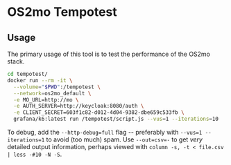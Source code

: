<!--
SPDX-FileCopyrightText: 2022 Magenta ApS <https://magenta.dk>
SPDX-License-Identifier: MPL-2.0
-->

# OS2mo Tempotest

## Usage
The primary usage of this tool is to test the performance of the OS2mo stack.
```bash
cd tempotest/
docker run --rm -it \
  --volume="$PWD":/tempotest \
  --network=os2mo_default \
  -e MO_URL=http://mo \
  -e AUTH_SERVER=http://keycloak:8080/auth \
  -e CLIENT_SECRET=603f1c82-d012-4d04-9382-dbe659c533fb \
  grafana/k6:latest run /tempotest/script.js --vus=1 --iterations=10
```
To debug, add the `--http-debug=full` flag -- preferably with
`--vus=1 --iterations=1` to avoid (too much) spam. Use `--out=csv=-` to get
_very_ detailed output information, perhaps viewed with `column -s, -t <
file.csv | less -#10 -N -S`.
